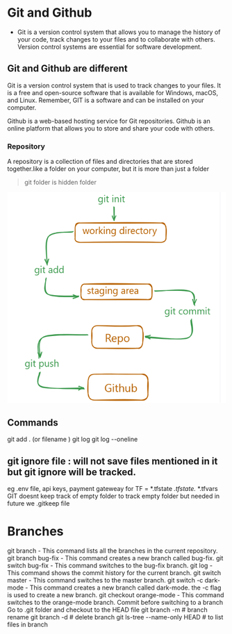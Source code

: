 # Git and Github
- Git is a version control system that allows you to manage the history of your code, track changes to your files and to collaborate with others. Version control systems are essential for software development.

## Git and Github are different

Git is a version control system that is used to track changes to your files. It is a free and open-source software that is available for Windows, macOS, and Linux. Remember, GIT is a software and can be installed on your computer.

Github is a web-based hosting service for Git repositories. Github is an online platform that allows you to store and share your code with others.

### Repository
A repository is a collection of files and directories that are stored together.like a folder on your computer, but it is more than just a folder
>git folder is hidden folder 

![alt text](image-1.png)

## Commands
git add . (or filename )
git log 
git log --oneline

## git ignore file : will not save files mentioned in it but git ignore will be tracked.
eg .env file, api keys, payment gateweay for TF =  *.tfstate
*.tfstate.*
*.tfvars
GIT doesnt keep track of empty folder
to track empty folder but needed in future we .gitkeep file 

# Branches
git branch - This command lists all the branches in the current repository.
git branch bug-fix - This command creates a new branch called bug-fix.
git switch bug-fix - This command switches to the bug-fix branch.
git log - This command shows the commit history for the current branch.
git switch master - This command switches to the master branch.
git switch -c dark-mode - This command creates a new branch called dark-mode. the -c flag is used to create a new branch.
git checkout orange-mode - This command switches to the orange-mode branch.
Commit before switching to a branch
Go to .git folder and checkout to the HEAD file
git branch -m <old-branch-name> <new-branch-name> # branch rename 
git branch -d <branch-name> # delete branch 
git ls-tree --name-only HEAD # to list files in branch
